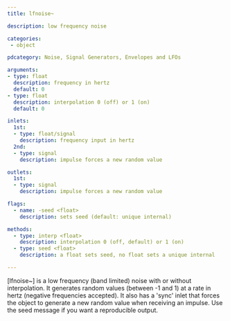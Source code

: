 ```yaml
---
title: lfnoise~

description: low frequency noise

categories:
 - object

pdcategory: Noise, Signal Generators, Envelopes and LFOs

arguments:
- type: float
  description: frequency in hertz
  default: 0
- type: float
  description: interpolation 0 (off) or 1 (on)
  default: 0

inlets:
  1st:
  - type: float/signal
    description: frequency input in hertz
  2nd:
  - type: signal
    description: impulse forces a new random value

outlets:
  1st:
  - type: signal
    description: impulse forces a new random value

flags:
  - name: -seed <float>
    description: sets seed (default: unique internal)

methods:
  - type: interp <float>
    description: interpolation 0 (off, default) or 1 (on)
  - type: seed <float>
    description: a float sets seed, no float sets a unique internal

---
```


[lfnoise~] is a low frequency (band limited) noise with or without interpolation. It generates random values (between -1 and 1) at a rate in hertz (negative frequencies accepted). It also has a 'sync' inlet that forces the object to generate a new random value when receiving an impulse. Use the seed message if you want a reproducible output.

